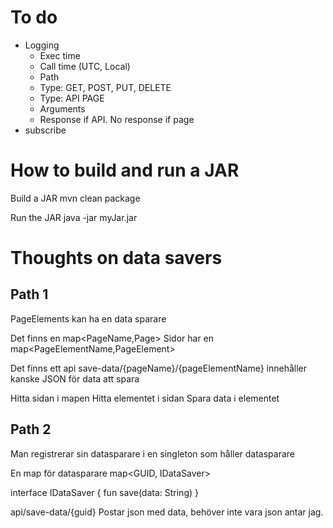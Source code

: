 
# To do
- Logging
    - Exec time
    - Call time (UTC, Local)
    - Path
    - Type: GET, POST, PUT, DELETE
    - Type: API PAGE
    - Arguments
    - Response if API. No response if page
- subscribe

# How to build and run a JAR
Build a JAR
mvn clean package

Run the JAR
java -jar myJar.jar


# Thoughts on data savers
## Path 1
PageElements kan ha en data sparare

Det finns en map<PageName,Page>
Sidor har en map<PageElementName,PageElement>

Det finns ett api save-data/{pageName}/{pageElementName}
innehåller kanske JSON för data att spara

Hitta sidan i mapen
Hitta elementet i sidan
Spara data i elementet


## Path 2

Man registrerar sin datasparare i en singleton som håller datasparare

En map för datasparare
map<GUID, IDataSaver>

interface IDataSaver {
fun save(data: String)
}

api/save-data/{guid}
Postar json med data, behöver inte vara json antar jag.